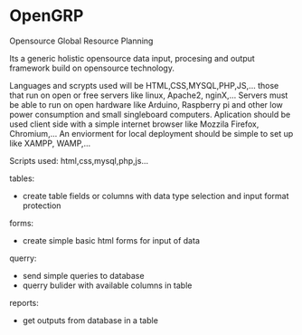 # OpenGRP
Opensource Global Resource Planning

Its a generic holistic opensource data input, procesing and output framework build on opensource technology.

Languages and scrypts used will be HTML,CSS,MYSQL,PHP,JS,... those that run on open or free servers like linux, Apache2, nginX,...
Servers must be able to run on open hardware like Arduino, Raspberry pi and other low power consumption and small singleboard computers.
Aplication should be used client side with a simple internet browser like Mozzila Firefox, Chromium,... An enviorment for local deployment should be simple to set up like XAMPP, WAMP,... 

Scripts used:
html,css,mysql,php,js...


tables:
- create table fields or columns with data type selection and input format protection 

forms:
- create simple basic html forms for input of data

querry:
- send simple queries to database
- querry bulider with available columns in table  

reports:
- get outputs from database in a table
